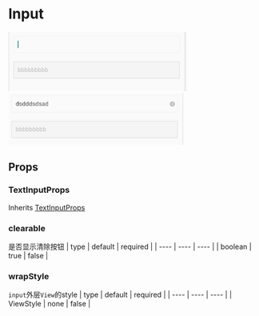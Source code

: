 # Input

![screenShot](https://github.com/HuiWang111/rn-element/blob/main/docs/assets/input1.png)
![screenShot](https://github.com/HuiWang111/rn-element/blob/main/docs/assets/input2.png)

## Props

### TextInputProps
Inherits [TextInputProps](https://reactnative.dev/docs/textinput)

### clearable
是否显示清除按钮
| type | default | required |
| ---- | ---- | ---- |
| boolean | true | false |

### wrapStyle
`input`外层`View`的style
| type | default | required |
| ---- | ---- | ---- |
| ViewStyle | none | false |